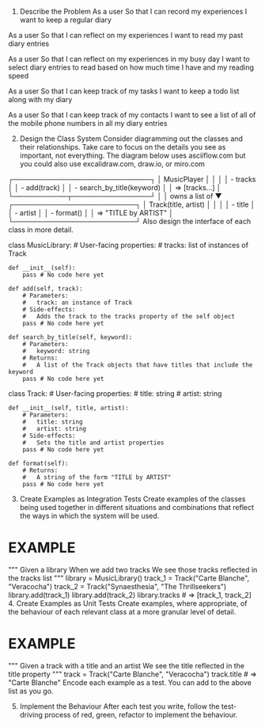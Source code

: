1. Describe the Problem
As a user
So that I can record my experiences
I want to keep a regular diary

As a user
So that I can reflect on my experiences
I want to read my past diary entries

As a user
So that I can reflect on my experiences in my busy day
I want to select diary entries to read based on how much time I have and my reading speed

As a user
So that I can keep track of my tasks
I want to keep a todo list along with my diary

As a user
So that I can keep track of my contacts
I want to see a list of all of the mobile phone numbers in all my diary entries

2. Design the Class System
Consider diagramming out the classes and their relationships. Take care to focus on the details you see as important, not everything. The diagram below uses asciiflow.com but you could also use excalidraw.com, draw.io, or miro.com

┌────────────────────────────┐
│ MusicPlayer                │
│                            │
│ - tracks                   │
│ - add(track)               │
│ - search_by_title(keyword) │
│   => [tracks...]           │
└───────────┬────────────────┘
            │
            │ owns a list of
            ▼
┌─────────────────────────┐
│ Track(title, artist)    │
│                         │
│ - title                 │
│ - artist                │
│ - format()              │
│   => "TITLE by ARTIST"  │
└─────────────────────────┘
Also design the interface of each class in more detail.

class MusicLibrary:
    # User-facing properties:
    #   tracks: list of instances of Track

    def __init__(self):
        pass # No code here yet

    def add(self, track):
        # Parameters:
        #   track: an instance of Track
        # Side-effects:
        #   Adds the track to the tracks property of the self object
        pass # No code here yet

    def search_by_title(self, keyword):
        # Parameters:
        #   keyword: string
        # Returns:
        #   A list of the Track objects that have titles that include the keyword
        pass # No code here yet


class Track:
    # User-facing properties:
    #   title: string
    #   artist: string

    def __init__(self, title, artist):
        # Parameters:
        #   title: string
        #   artist: string
        # Side-effects:
        #   Sets the title and artist properties
        pass # No code here yet

    def format(self):
        # Returns:
        #   A string of the form "TITLE by ARTIST"
        pass # No code here yet
3. Create Examples as Integration Tests
Create examples of the classes being used together in different situations and combinations that reflect the ways in which the system will be used.

# EXAMPLE

"""
Given a library
When we add two tracks
We see those tracks reflected in the tracks list
"""
library = MusicLibrary()
track_1 = Track("Carte Blanche", "Veracocha")
track_2 = Track("Synaesthesia", "The Thrillseekers")
library.add(track_1)
library.add(track_2)
library.tracks # => [track_1, track_2]
4. Create Examples as Unit Tests
Create examples, where appropriate, of the behaviour of each relevant class at a more granular level of detail.

# EXAMPLE

"""
Given a track with a title and an artist
We see the title reflected in the title property
"""
track = Track("Carte Blanche", "Veracocha")
track.title # => "Carte Blanche"
Encode each example as a test. You can add to the above list as you go.

5. Implement the Behaviour
After each test you write, follow the test-driving process of red, green, refactor to implement the behaviour.